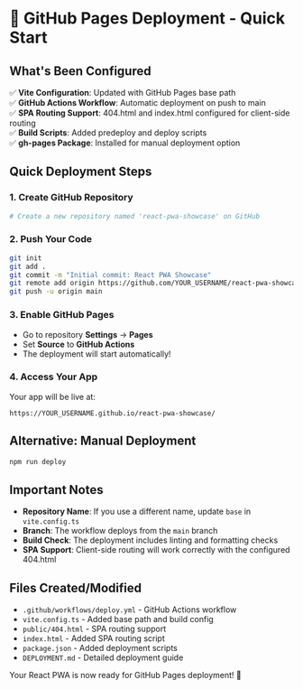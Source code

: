 # 🚀 GitHub Pages Deployment - Quick Start

## What's Been Configured

✅ **Vite Configuration**: Updated with GitHub Pages base path  
✅ **GitHub Actions Workflow**: Automatic deployment on push to main  
✅ **SPA Routing Support**: 404.html and index.html configured for client-side routing  
✅ **Build Scripts**: Added predeploy and deploy scripts  
✅ **gh-pages Package**: Installed for manual deployment option  

## Quick Deployment Steps

### 1. Create GitHub Repository
```bash
# Create a new repository named 'react-pwa-showcase' on GitHub
```

### 2. Push Your Code
```bash
git init
git add .
git commit -m "Initial commit: React PWA Showcase"
git remote add origin https://github.com/YOUR_USERNAME/react-pwa-showcase.git
git push -u origin main
```

### 3. Enable GitHub Pages
- Go to repository **Settings** → **Pages**
- Set **Source** to **GitHub Actions**
- The deployment will start automatically!

### 4. Access Your App
Your app will be live at:
```
https://YOUR_USERNAME.github.io/react-pwa-showcase/
```

## Alternative: Manual Deployment
```bash
npm run deploy
```

## Important Notes

- **Repository Name**: If you use a different name, update `base` in `vite.config.ts`
- **Branch**: The workflow deploys from the `main` branch
- **Build Check**: The deployment includes linting and formatting checks
- **SPA Support**: Client-side routing will work correctly with the configured 404.html

## Files Created/Modified

- `.github/workflows/deploy.yml` - GitHub Actions workflow
- `vite.config.ts` - Added base path and build config
- `public/404.html` - SPA routing support
- `index.html` - Added SPA routing script
- `package.json` - Added deployment scripts
- `DEPLOYMENT.md` - Detailed deployment guide

Your React PWA is now ready for GitHub Pages deployment! 🎉